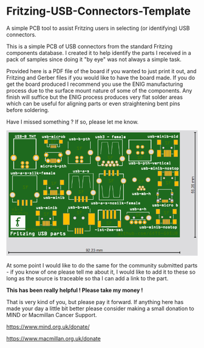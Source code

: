 # Fritzing-USB-Connectors-Template
A simple PCB tool to assist Fritzing users in selecting (or identifying) USB connectors.

This is a simple PCB of USB connectors from the standard Fritzing components database. I created it to help identify the parts I received in a pack of samples since doing it "by eye" was not always a simple task.

Provided here is a PDF file of the board if you wanted to just print it out, and Fritzing and Gerber files if you would like to have the board made. If you do get the board produced I recommend you use the ENIG manufacturing process due to the surface mount nature of some of the components. Any finish will suffice but the ENIG process produces very flat solder areas which can be useful for aligning parts or even straightening bent pins before soldering.

Have I missed something ? If so, please let me know.

![PCB examples](https://github.com/GOTO-GOSUB/Fritzing-USB-Connectors-Template/blob/73af2074f27db73d56ccc1607c2b3021771d2bc7/Images/Fritzing%20USB%20Parts%20(PCB%20Render).png)

At some point I would like to do the same for the community submitted parts - if you know of one please tell me about it, I would like to add it to these so long as the source is traceable so tha I can add a link to the part.

**This has been really helpful ! Please take my money !**

That is very kind of you, but please pay it forward. If anything here has made your day a little bit better please consider making a small donation to MIND or Macmillan Cancer Support.

https://www.mind.org.uk/donate/

https://www.macmillan.org.uk/donate
